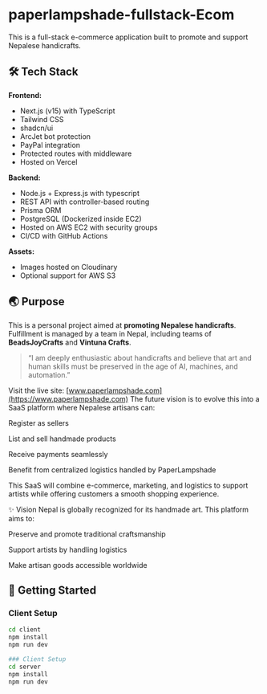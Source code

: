 # paperlampshade-fullstack-Ecom

This is a full-stack e-commerce application built to promote and support Nepalese handicrafts.

## 🛠 Tech Stack

**Frontend:**
- Next.js (v15) with TypeScript
- Tailwind CSS
- shadcn/ui
- ArcJet bot protection
- PayPal integration
- Protected routes with middleware
- Hosted on Vercel

**Backend:**
- Node.js + Express.js with typescript
- REST API with controller-based routing
- Prisma ORM
- PostgreSQL (Dockerized inside EC2)
- Hosted on AWS EC2 with security groups
- CI/CD with GitHub Actions

**Assets:**
- Images hosted on Cloudinary
- Optional support for AWS S3

## 🌏 Purpose

This is a personal project aimed at **promoting Nepalese handicrafts**. Fulfillment is managed by a team in Nepal, including teams of **BeadsJoyCrafts** and **Vintuna Crafts**.

> “I am deeply enthusiastic about handicrafts and believe that art and human skills must be preserved in the age of AI, machines, and automation.”

Visit the live site: [www.paperlampshade.com](https://www.paperlampshade.com)
The future vision is to evolve this into a SaaS platform where Nepalese artisans can:

Register as sellers

List and sell handmade products

Receive payments seamlessly

Benefit from centralized logistics handled by PaperLampshade

This SaaS will combine e-commerce, marketing, and logistics to support artists while offering customers a smooth shopping experience.

✨ Vision
Nepal is globally recognized for its handmade art. This platform aims to:

Preserve and promote traditional craftsmanship

Support artists by handling logistics

Make artisan goods accessible worldwide


## 🚀 Getting Started

### Client Setup

```bash
cd client
npm install
npm run dev

### Client Setup
cd server
npm install
npm run dev

